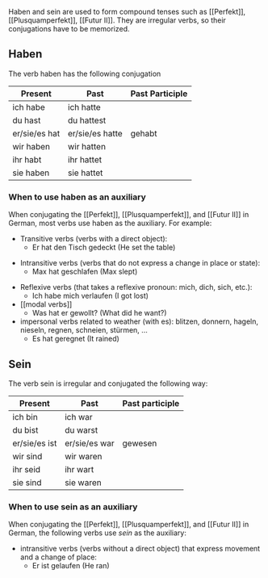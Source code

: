 Haben and sein are used to form compound tenses such as [[Perfekt]], [[Plusquamperfekt]], [[Futur II]].
They are irregular verbs, so their conjugations have to be memorized.

## Haben

The verb haben has the following conjugation

| Present       | Past            | Past Participle |
| ------------- | --------------- | --------------- |
| ich habe      | ich hatte       |                 |
| du hast       | du hattest      |                 |
| er/sie/es hat | er/sie/es hatte | gehabt          |
| wir haben     | wir hatten      |                 |
| ihr habt      | ihr hattet      |                 |
| sie haben     | sie hattet                |                 |

### When to use haben as an auxiliary

When conjugating the [[Perfekt]], [[Plusquamperfekt]], and [[Futur II]] in German, most verbs use haben as the auxiliary. For example:

* Transitive verbs (verbs with a direct object):
	* Er hat den Tisch gedeckt
	  (He set the table)
+ Intransitive verbs (verbs that do not express a change in place or state):
	+ Max hat geschlafen
	  (Max slept)
* Reflexive verbs (that takes a reflexive pronoun: mich, dich, sich, etc.):
	* Ich habe mich verlaufen
	  (I got lost)
* [[modal verbs]]
	* Was hat er gewollt?
	  (What did he want?)
* impersonal verbs related to weather (with es): blitzen, donnern, hageln, nieseln, regnen, schneien, stürmen, …
	* Es hat geregnet
	  (It rained)

## Sein

The verb sein is irregular and conjugated the following way:

| Present       | Past          | Past participle |
| ------------- | ------------- | --------------- |
| ich bin       | ich war       |                 |
| du bist       | du warst      |                 |
| er/sie/es ist | er/sie/es war | gewesen         |
| wir sind      | wir waren     |                 |
| ihr seid      | ihr wart      |                 |
| sie sind      | sie waren              |                 |

### When to use sein as an auxiliary

When conjugating the [[Perfekt]], [[Plusquamperfekt]], and [[Futur II]] in German, the following verbs use *sein* as the auxiliary:

* intransitive verbs (verbs without a direct object) that express movement and a change of place:
	* Er ist gelaufen
	  (He ran)
